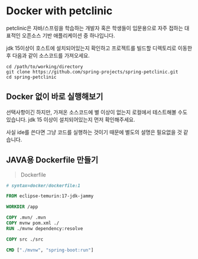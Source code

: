 # Docker with petclinic

petclinic은 자바/스프링을 학습하는 개발자 혹은 학생들이 입문용으로 자주 접하는 대표적인 오픈소스 기반 애플리케이션 중 하나입니다.

jdk 15이상이 호스트에 설치되어있는지 확인하고 프로젝트를 빌드할 디렉토리로 이동한 후 다음과 같이 소스코드를 가져오세요.

```shell
cd /path/to/working/directory
git clone https://github.com/spring-projects/spring-petclinic.git
cd spring-petclinic
```

## Docker 없이 바로 실행해보기

선택사항이긴 하지만, 가져온 소스코드에 별 이상이 없는지 로컬에서 테스트해볼 수도 있습니다. jdk 15 이상이 설치되어있는지 먼저 확인해주세요.

사실 ide를 쓴다면 그냥 코드를 실행하는 것이기 때문에 별도의 설명은 필요없을 것 같습니다.

## JAVA용 Dockerfile 만들기

> Dockerfile

```dockerfile
# syntax=docker/dockerfile:1

FROM eclipse-temurin:17-jdk-jammy

WORKDIR /app

COPY .mvn/ .mvn
COPY mvnw pom.xml ./
RUN ./mvnw dependency:resolve

COPY src ./src

CMD ["./mvnw", "spring-boot:run"]
```

